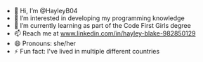 - 👋 Hi, I’m @HayleyB04
- 👀 I’m interested in developing my programming knowledge
- 🌱 I’m currently learning as part of the Code First Girls degree
- 📫 Reach me at www.linkedin.com/in/hayley-blake-982850129
- 😄 Pronouns: she/her
- ⚡ Fun fact: I've lived in multiple different countries

<!---
HayleyB04/HayleyB04 is a ✨ special ✨ repository because its `README.md` (this file) appears on your GitHub profile.
You can click the Preview link to take a look at your changes.
--->
